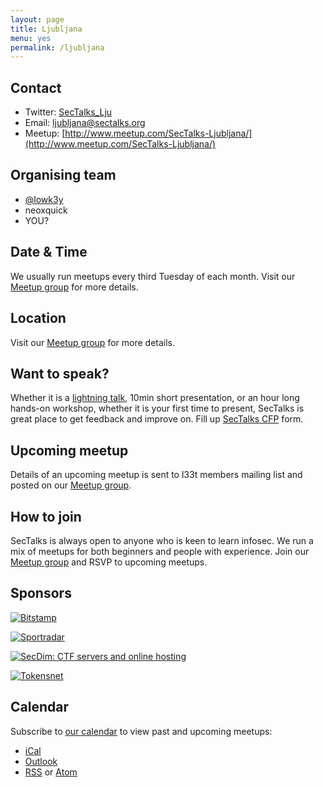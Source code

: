 ```yaml
---
layout: page
title: Ljubljana
menu: yes
permalink: /ljubljana
---
```


## Contact

* Twitter: [SecTalks_Lju](https://twitter.com/sectalks_lju)
* Email: [ljubljana@sectalks.org](mailto:ljubljana@sectalks.org)
* Meetup: [http://www.meetup.com/SecTalks-Ljubljana/](http://www.meetup.com/SecTalks-Ljubljana/)

## Organising team

* [@lowk3y](https://twitter.com/lowk3y)
* neoxquick
* YOU?

## Date & Time

We usually run meetups every third Tuesday of each month. Visit our [Meetup group](http://www.meetup.com/SecTalks-Ljubljana/) for more details.

## Location

Visit our [Meetup group](http://www.meetup.com/SecTalks-Ljubljana/) for more details.

## Want to speak?

Whether it is a [lightning talk](https://en.wikipedia.org/wiki/Lightning_talk), 10min short presentation, or an hour long hands-on workshop, whether it is your first time to present, SecTalks is great place to get feedback and improve on.
Fill up [SecTalks CFP](http://j.mp/sectalkscfp) form.

## Upcoming meetup

Details of an upcoming meetup is sent to l33t members mailing list
and posted on our [Meetup group](http://www.meetup.com/SecTalks-Ljubljana/).

## How to join

SecTalks is always open to anyone who is keen to learn infosec.
We run a mix of meetups for both beginners and people with experience.
Join our [Meetup group](http://www.meetup.com/SecTalks-Ljubljana/) and
RSVP to upcoming meetups.


## Sponsors

<a href="https://www.bitstamp.net"
   title="Bitstamp">
    <img src="{{ site.baseurl }}/images/sponsors/Bitstamp_L.png"
         alt="Bitstamp"
         class="sponsor-med">
</a>

<a href="https://www.sportradar.com/"
   title="Sportradar">
    <img src="{{ site.baseurl }}/images/sponsors/sportradar-logo.png"
         alt="Sportradar"
         class="sponsor-med">
</a>

<a href="https://www.secdim.com/"
   title="SecDim: CTF servers and online hosting">
    <img src="{{ site.baseurl }}/images/sponsors/secdim.png"
         alt="SecDim:  CTF servers and online hosting"
         class="sponsor">
</a>

<a href="https://www.tokens.net/"
   title="Tokens.net">
    <img src="{{ site.baseurl }}/images/sponsors/tokens-logo-white.png"
         alt="Tokensnet"
         class="sponsor">
</a>


## Calendar

Subscribe to [our calendar](http://www.meetup.com/SecTalks-Ljubljana/events/) to view past and upcoming meetups:

* [iCal](webcal://www.meetup.com/SecTalks-Ljubljana/events/ical/)
* [Outlook](http://www.meetup.com/SecTalks-Ljubljana/events/ical/)
* [RSS](http://www.meetup.com/SecTalks-Ljubljana/events/rss/) or [Atom](http://www.meetup.com/SecTalks-Ljubljana/events/atom/)
